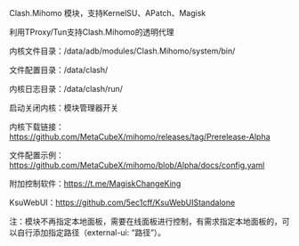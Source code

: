 Clash.Mihomo 模块，支持KernelSU、APatch、Magisk

利用TProxy/Tun支持Clash.Mihomo的透明代理

内核文件目录：/data/adb/modules/Clash.Mihomo/system/bin/

文件配置目录：/data/clash/

内核日志目录：/data/clash/run/

启动关闭内核：模块管理器开关




内核下载链接：https://github.com/MetaCubeX/mihomo/releases/tag/Prerelease-Alpha

文件配置示例：https://github.com/MetaCubeX/mihomo/blob/Alpha/docs/config.yaml

附加控制软件：https://t.me/MagiskChangeKing

KsuWebUI：https://github.com/5ec1cff/KsuWebUIStandalone



注：模块不再指定本地面板，需要在线面板进行控制，有需求指定本地面板的，可以自行添加指定路径（external-ui: “路径”）。
